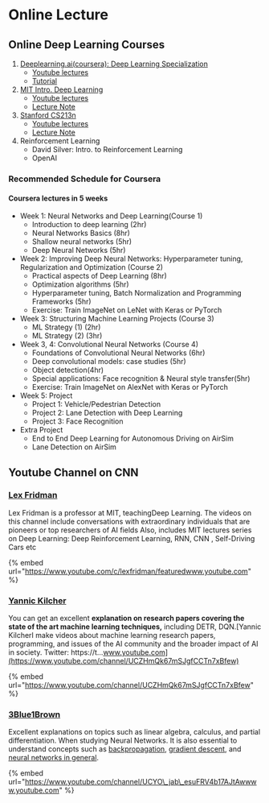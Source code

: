 # Online Lecture

## Online Deep Learning Courses 

1. [Deeplearning.ai\(coursera\):  Deep Learning Specialization](https://www.deeplearning.ai/deep-learning-specialization/)
   * [Youtube lectures](https://www.youtube.com/channel/UCcIXc5mJsHVYTZR1maL5l9w/playlists)
   * [Tutorial](https://www.deeplearning.ai/ai-notes/)
2. [MIT Intro. Deep Learning](http://introtodeeplearning.com/)
   * [Youtube lectures](https://youtu.be/njKP3FqW3Sk)
   * [Lecture Note](http://introtodeeplearning.com/slides/6S191_MIT_DeepLearning_L3.pdf)
3. [Stanford CS213n](http://cs231n.stanford.edu/)
   * [Youtube lectures](https://youtu.be/vT1JzLTH4G4)
   * [Lecture Note](http://cs231n.stanford.edu/slides/2017/cs231n_2017_lecture1.pdf)
4. Reinforcement Learning
   * David Silver: Intro. to Reinforcement Learning
   * OpenAI

### Recommended Schedule for Coursera

#### Coursera lectures in 5 weeks

* Week 1: Neural Networks and Deep Learning\(Course 1\)
  * Introduction to deep learning \(2hr\)
  * Neural Networks Basics \(8hr\)
  * Shallow neural networks \(5hr\)
  * Deep Neural Networks \(5hr\)
* Week 2: Improving Deep Neural Networks: Hyperparameter tuning, Regularization and Optimization \(Course 2\)
  * Practical aspects of Deep Learning \(8hr\)
  * Optimization algorithms \(5hr\)
  * Hyperparameter tuning, Batch Normalization and Programming Frameworks \(5hr\)
  * Exercise: Train ImageNet on LeNet with Keras or PyTorch
* Week 3: Structuring Machine Learning Projects \(Course 3\)
  * ML Strategy \(1\) \(2hr\)
  * ML Strategy \(2\) \(3hr\)
* Week 3, 4: Convolutional Neural Networks \(Course 4\)
  * Foundations of Convolutional Neural Networks \(6hr\)
  * Deep convolutional models: case studies \(5hr\)
  * Object detection\(4hr\)
  * Special applications: Face recognition & Neural style transfer\(5hr\)
  * Exercise: Train ImageNet on AlexNet with Keras or PyTorch
* Week 5: Project
  * Project 1: Vehicle/Pedestrian Detection 
  * Project 2: Lane Detection with Deep Learning
  * Project 3: Face Recognition
* Extra  Project
  * End to End Deep Learning for Autonomous Driving on AirSim
  * Lane Detection on AirSim

## Youtube Channel on CNN

### [Lex Fridman](https://www.youtube.com/user/lexfridman)​

‌Lex Fridman is a professor at MIT, teachingDeep Learning.‌ The videos on this channel include conversations with extraordinary individuals that are pioneers or top researchers of AI fields‌  Also, includes MIT lectures series on Deep Learning: Deep Reinforcement Learning, RNN, CNN , Self-Driving Cars etc​

{% embed url="https://www.youtube.com/c/lexfridman/featuredwww.youtube.com‌" %}



### [Yannic Kilcher](https://www.youtube.com/channel/UCZHmQk67mSJgfCCTn7xBfew)​

‌You can get an excellent **explanation on research papers covering the state of the art machine learning techniques,** including DETR, DQN.​[Yannic KilcherI make videos about machine learning research papers, programming, and issues of the AI community and the broader impact of AI in society. Twitter: https://t...www.youtube.com](https://www.youtube.com/channel/UCZHmQk67mSJgfCCTn7xBfew)‌

{% embed url="https://www.youtube.com/channel/UCZHmQk67mSJgfCCTn7xBfew" %}



### [3Blue1Brown](https://www.youtube.com/channel/UCYO_jab_esuFRV4b17AJtAw)​

‌Excellent explanations on topics such as linear algebra, calculus, and partial differentiation. When studying Neural Networks. It is also essential to understand concepts such as [backpropagation](https://www.youtube.com/watch?v=Ilg3gGewQ5U&t=635s), [gradient descent](https://www.youtube.com/watch?v=IHZwWFHWa-w&t=2s&ab_channel=3Blue1Brown), and [neural networks in general](https://www.youtube.com/watch?v=aircAruvnKk).​

{% embed url="https://www.youtube.com/channel/UCYO\_jab\_esuFRV4b17AJtAwwww.youtube.com" %}



**​**

